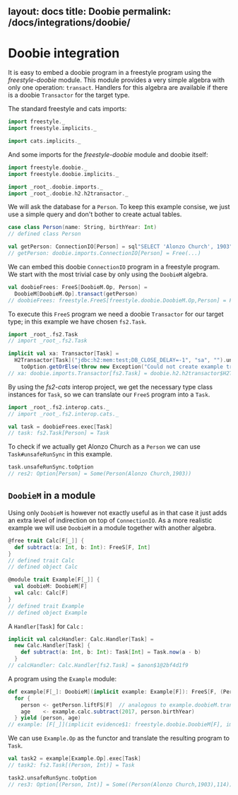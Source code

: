 layout: docs
title: Doobie
permalink: /docs/integrations/doobie/
---

# Doobie integration

It is easy to embed a doobie program in a freestyle program using the _freestyle-doobie_ module. This module provides a very simple algebra with only one operation: `transact`. Handlers for this algebra are available if there is a doobie `Transactor` for the target type.


The standard freestyle and cats imports:

```scala
import freestyle._
import freestyle.implicits._

import cats.implicits._
```

And some imports for the _freestyle-doobie_ module and doobie itself:

```scala
import freestyle.doobie._
import freestyle.doobie.implicits._

import _root_.doobie.imports._
import _root_.doobie.h2.h2transactor._
```

We will ask the database for a `Person`. To keep this example consise, we just use a simple query and don't bother to create actual tables.

```scala
case class Person(name: String, birthYear: Int)
// defined class Person

val getPerson: ConnectionIO[Person] = sql"SELECT 'Alonzo Church', 1903".query[Person].unique
// getPerson: doobie.imports.ConnectionIO[Person] = Free(...)
```

We can embed this doobie `ConnectionIO` program in a freestyle program. We start with the most trivial case by only using the `DoobieM` algebra.

```scala
val doobieFrees: FreeS[DoobieM.Op, Person] =
  DoobieM[DoobieM.Op].transact(getPerson)
// doobieFrees: freestyle.FreeS[freestyle.doobie.DoobieM.Op,Person] = Free(...)
```

To execute this `FreeS` program we need a doobie `Transactor` for our target type; in this example we have chosen `fs2.Task`.

```scala
import _root_.fs2.Task
// import _root_.fs2.Task

implicit val xa: Transactor[Task] =
  H2Transactor[Task]("jdbc:h2:mem:test;DB_CLOSE_DELAY=-1", "sa", "").unsafeRunSync.
    toOption.getOrElse(throw new Exception("Could not create example transactor"))
// xa: doobie.imports.Transactor[fs2.Task] = doobie.h2.h2transactor$H2Transactor@698bbc86
```

By using the _fs2-cats_ interop project, we get the necessary type class instances for `Task`, so we can translate our `FreeS` program into a `Task`.

```scala
import _root_.fs2.interop.cats._
// import _root_.fs2.interop.cats._

val task = doobieFrees.exec[Task]
// task: fs2.Task[Person] = Task
```

To check if we actually get Alonzo Church as a `Person` we can use `Task#unsafeRunSync` in this example.

```scala
task.unsafeRunSync.toOption
// res2: Option[Person] = Some(Person(Alonzo Church,1903))
```

## `DoobieM` in a module

Using only `DoobieM` is however not exactly useful as in that case it just adds an extra level of indirection on top of `ConnectionIO`. As a more realistic example we will use `DoobieM` in a module together with another algebra.


```scala
@free trait Calc[F[_]] {
  def subtract(a: Int, b: Int): FreeS[F, Int]
}
// defined trait Calc
// defined object Calc

@module trait Example[F[_]] {
  val doobieM: DoobieM[F]
  val calc: Calc[F]
}
// defined trait Example
// defined object Example
```

A `Handler[Task]` for `Calc` :

```scala
implicit val calcHandler: Calc.Handler[Task] =
  new Calc.Handler[Task] {
    def subtract(a: Int, b: Int): Task[Int] = Task.now(a - b)
  }
// calcHandler: Calc.Handler[fs2.Task] = $anon$1@2bf4d1f9
```

A program using the `Example` module:

```scala
def example[F[_]: DoobieM](implicit example: Example[F]): FreeS[F, (Person, Int)] =
  for {
    person <- getPerson.liftFS[F]  // analogous to example.doobieM.transact(getPerson)
    age    <- example.calc.subtract(2017, person.birthYear)
  } yield (person, age)
// example: [F[_]](implicit evidence$1: freestyle.doobie.DoobieM[F], implicit example: Example[F])freestyle.FreeS[F,(Person, Int)]
```

We can use `Example.Op` as the functor and translate the resulting program to `Task`.

```scala
val task2 = example[Example.Op].exec[Task]
// task2: fs2.Task[(Person, Int)] = Task

task2.unsafeRunSync.toOption
// res3: Option[(Person, Int)] = Some((Person(Alonzo Church,1903),114))
```
